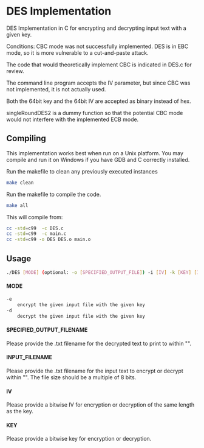 # DES Implementation

DES Implementation in C for encrypting and decrypting input text with a given key.

Conditions:
CBC mode was not successfully implemented. DES is in EBC mode, so it is more vulnerable to a cut-and-paste attack.

The code that would theoretically implement CBC is indicated in DES.c for review.

The command line program accepts the IV parameter, but since CBC was not implemented, it is not actually used.

Both the 64bit key and the 64bit IV are accepted as binary instead of hex.

singleRoundDES2 is a dummy function so that the potential CBC mode would not interfere with the implemented ECB mode.

## Compiling
This implementation works best when run on a Unix platform. You may compile and run it on Windows if you have GDB and C correctly installed.

Run the makefile to clean any previously executed instances
```bash
make clean
```

Run the makefile to compile the code.
```bash
make all
```

This will compile from:
```bash
cc -std=c99  -c DES.c
cc -std=c99  -c main.c
cc -std=c99 -o DES DES.o main.o
```

## Usage

```bash
./DES [MODE] (optional: -o [SPECIFIED_OUTPUT_FILE]) -i [IV] -k [KEY] [INPUT_FILENAME]
```
#### MODE

```bash
-e 
    encrypt the given input file with the given key
-d
    decrypt the given input file with the given key
```

#### SPECIFIED_OUTPUT_FILENAME

Please provide the .txt filename for the decrypted text to print to within "".

#### INPUT_FILENAME

Please provide the .txt filename for the input text to encrypt or decrypt within "".
The file size should be a multiple of 8 bits.

#### IV

Please provide a bitwise IV for encryption or decryption of the same length as the key.

#### KEY

Please provide a bitwise key for encryption or decryption.
